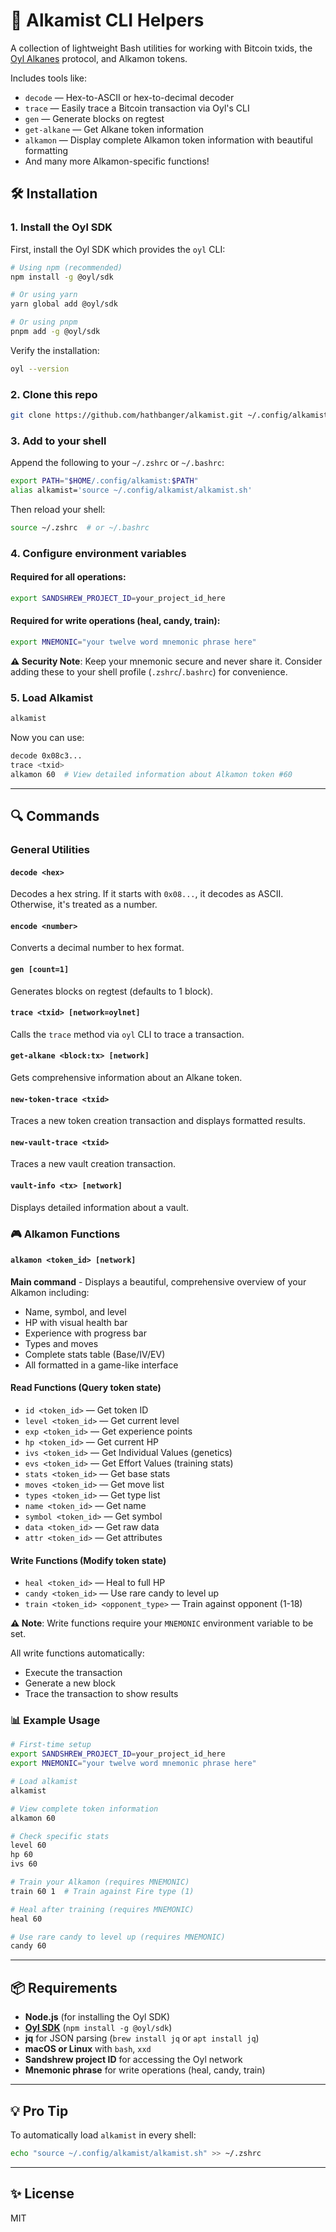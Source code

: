 # 🧪 Alkamist CLI Helpers

A collection of lightweight Bash utilities for working with Bitcoin txids, the [Oyl Alkanes](https://alkanes.build) protocol, and Alkamon tokens.

Includes tools like:

- `decode` — Hex-to-ASCII or hex-to-decimal decoder
- `trace` — Easily trace a Bitcoin transaction via Oyl's CLI
- `gen` — Generate blocks on regtest
- `get-alkane` — Get Alkane token information
- `alkamon` — Display complete Alkamon token information with beautiful formatting
- And many more Alkamon-specific functions!

## 🛠️ Installation

### 1. Install the Oyl SDK

First, install the Oyl SDK which provides the `oyl` CLI:

```bash
# Using npm (recommended)
npm install -g @oyl/sdk

# Or using yarn
yarn global add @oyl/sdk

# Or using pnpm
pnpm add -g @oyl/sdk
```

Verify the installation:

```bash
oyl --version
```

### 2. Clone this repo

```bash
git clone https://github.com/hathbanger/alkamist.git ~/.config/alkamist
```

### 3. Add to your shell

Append the following to your `~/.zshrc` or `~/.bashrc`:

```bash
export PATH="$HOME/.config/alkamist:$PATH"
alias alkamist='source ~/.config/alkamist/alkamist.sh'
```

Then reload your shell:

```bash
source ~/.zshrc  # or ~/.bashrc
```

### 4. Configure environment variables

#### Required for all operations:

```bash
export SANDSHREW_PROJECT_ID=your_project_id_here
```

#### Required for write operations (heal, candy, train):

```bash
export MNEMONIC="your twelve word mnemonic phrase here"
```

**⚠️ Security Note**: Keep your mnemonic secure and never share it. Consider adding these to your shell profile (`.zshrc`/`.bashrc`) for convenience.

### 5. Load Alkamist

```bash
alkamist
```

Now you can use:

```bash
decode 0x08c3...
trace <txid>
alkamon 60  # View detailed information about Alkamon token #60
```

---

## 🔍 Commands

### General Utilities

#### `decode <hex>`

Decodes a hex string. If it starts with `0x08...`, it decodes as ASCII. Otherwise, it's treated as a number.

#### `encode <number>`

Converts a decimal number to hex format.

#### `gen [count=1]`

Generates blocks on regtest (defaults to 1 block).

#### `trace <txid> [network=oylnet]`

Calls the `trace` method via `oyl` CLI to trace a transaction.

#### `get-alkane <block:tx> [network]`

Gets comprehensive information about an Alkane token.

#### `new-token-trace <txid>`

Traces a new token creation transaction and displays formatted results.

#### `new-vault-trace <txid>`

Traces a new vault creation transaction.

#### `vault-info <tx> [network]`

Displays detailed information about a vault.

### 🎮 Alkamon Functions

#### `alkamon <token_id> [network]`

**Main command** - Displays a beautiful, comprehensive overview of your Alkamon including:

- Name, symbol, and level
- HP with visual health bar
- Experience with progress bar
- Types and moves
- Complete stats table (Base/IV/EV)
- All formatted in a game-like interface

#### Read Functions (Query token state)

- `id <token_id>` — Get token ID
- `level <token_id>` — Get current level
- `exp <token_id>` — Get experience points
- `hp <token_id>` — Get current HP
- `ivs <token_id>` — Get Individual Values (genetics)
- `evs <token_id>` — Get Effort Values (training stats)
- `stats <token_id>` — Get base stats
- `moves <token_id>` — Get move list
- `types <token_id>` — Get type list
- `name <token_id>` — Get name
- `symbol <token_id>` — Get symbol
- `data <token_id>` — Get raw data
- `attr <token_id>` — Get attributes

#### Write Functions (Modify token state)

- `heal <token_id>` — Heal to full HP
- `candy <token_id>` — Use rare candy to level up
- `train <token_id> <opponent_type>` — Train against opponent (1-18)

**⚠️ Note**: Write functions require your `MNEMONIC` environment variable to be set.

All write functions automatically:

- Execute the transaction
- Generate a new block
- Trace the transaction to show results

### 📊 Example Usage

```bash
# First-time setup
export SANDSHREW_PROJECT_ID=your_project_id_here
export MNEMONIC="your twelve word mnemonic phrase here"

# Load alkamist
alkamist

# View complete token information
alkamon 60

# Check specific stats
level 60
hp 60
ivs 60

# Train your Alkamon (requires MNEMONIC)
train 60 1  # Train against Fire type (1)

# Heal after training (requires MNEMONIC)
heal 60

# Use rare candy to level up (requires MNEMONIC)
candy 60
```

---

## 📦 Requirements

- **Node.js** (for installing the Oyl SDK)
- **[Oyl SDK](https://github.com/Oyl-Wallet/oyl-sdk)** (`npm install -g @oyl/sdk`)
- **jq** for JSON parsing (`brew install jq` or `apt install jq`)
- **macOS or Linux** with `bash`, `xxd`
- **Sandshrew project ID** for accessing the Oyl network
- **Mnemonic phrase** for write operations (heal, candy, train)

---

## 💡 Pro Tip

To automatically load `alkamist` in every shell:

```bash
echo "source ~/.config/alkamist/alkamist.sh" >> ~/.zshrc
```

---

## ✨ License

MIT
